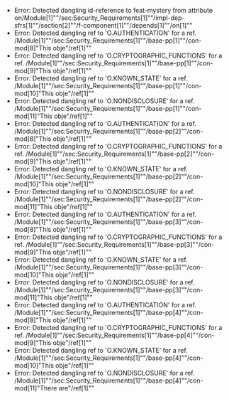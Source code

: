 * Error: Detected dangling id-reference to feat-mystery from attribute
        on/Module[1]""/sec:Security_Requirements[1]""/impl-dep-sfrs[1]""/section[2]""/f-component[1]""/depends[1]""/on[1]""
* Error: Detected dangling ref to 'O.AUTHENTICATION'
        for a ref.
	/Module[1]""/sec:Security_Requirements[1]""/base-pp[1]""/con-mod[8]"This obje"/ref[1]""
* Error: Detected dangling ref to 'O.CRYPTOGRAPHIC_FUNCTIONS'
        for a ref.
	/Module[1]""/sec:Security_Requirements[1]""/base-pp[1]""/con-mod[9]"This obje"/ref[1]""
* Error: Detected dangling ref to 'O.KNOWN_STATE'
        for a ref.
	/Module[1]""/sec:Security_Requirements[1]""/base-pp[1]""/con-mod[10]"This obje"/ref[1]""
* Error: Detected dangling ref to 'O.NONDISCLOSURE'
        for a ref.
	/Module[1]""/sec:Security_Requirements[1]""/base-pp[1]""/con-mod[11]"This obje"/ref[1]""
* Error: Detected dangling ref to 'O.AUTHENTICATION'
        for a ref.
	/Module[1]""/sec:Security_Requirements[1]""/base-pp[2]""/con-mod[8]"This obje"/ref[1]""
* Error: Detected dangling ref to 'O.CRYPTOGRAPHIC_FUNCTIONS'
        for a ref.
	/Module[1]""/sec:Security_Requirements[1]""/base-pp[2]""/con-mod[9]"This obje"/ref[1]""
* Error: Detected dangling ref to 'O.KNOWN_STATE'
        for a ref.
	/Module[1]""/sec:Security_Requirements[1]""/base-pp[2]""/con-mod[10]"This obje"/ref[1]""
* Error: Detected dangling ref to 'O.NONDISCLOSURE'
        for a ref.
	/Module[1]""/sec:Security_Requirements[1]""/base-pp[2]""/con-mod[11]"This obje"/ref[1]""
* Error: Detected dangling ref to 'O.AUTHENTICATION'
        for a ref.
	/Module[1]""/sec:Security_Requirements[1]""/base-pp[3]""/con-mod[8]"This obje"/ref[1]""
* Error: Detected dangling ref to 'O.CRYPTOGRAPHIC_FUNCTIONS'
        for a ref.
	/Module[1]""/sec:Security_Requirements[1]""/base-pp[3]""/con-mod[9]"This obje"/ref[1]""
* Error: Detected dangling ref to 'O.KNOWN_STATE'
        for a ref.
	/Module[1]""/sec:Security_Requirements[1]""/base-pp[3]""/con-mod[10]"This obje"/ref[1]""
* Error: Detected dangling ref to 'O.NONDISCLOSURE'
        for a ref.
	/Module[1]""/sec:Security_Requirements[1]""/base-pp[3]""/con-mod[11]"This obje"/ref[1]""
* Error: Detected dangling ref to 'O.AUTHENTICATION'
        for a ref.
	/Module[1]""/sec:Security_Requirements[1]""/base-pp[4]""/con-mod[8]"This obje"/ref[1]""
* Error: Detected dangling ref to 'O.CRYPTOGRAPHIC_FUNCTIONS'
        for a ref.
	/Module[1]""/sec:Security_Requirements[1]""/base-pp[4]""/con-mod[9]"This obje"/ref[1]""
* Error: Detected dangling ref to 'O.KNOWN_STATE'
        for a ref.
	/Module[1]""/sec:Security_Requirements[1]""/base-pp[4]""/con-mod[10]"This obje"/ref[1]""
* Error: Detected dangling ref to 'O.NONDISCLOSURE'
        for a ref.
	/Module[1]""/sec:Security_Requirements[1]""/base-pp[4]""/con-mod[11]"There are"/ref[1]""
